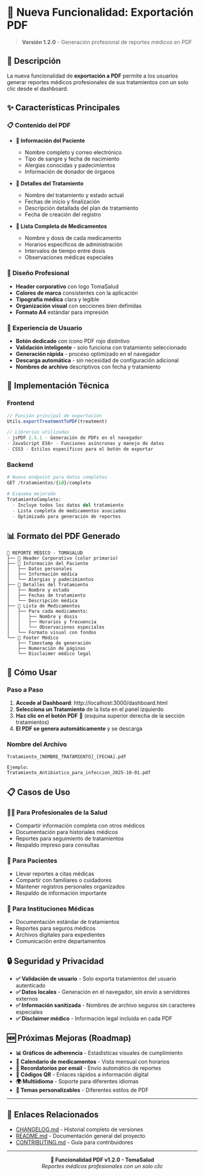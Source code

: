 # 📄 Nueva Funcionalidad: Exportación PDF

> **Versión 1.2.0** - Generación profesional de reportes médicos en PDF

## 🎯 Descripción

La nueva funcionalidad de **exportación a PDF** permite a los usuarios generar reportes médicos profesionales de sus tratamientos con un solo clic desde el dashboard.

## ✨ Características Principales

### 📋 **Contenido del PDF**
- **👤 Información del Paciente**
  - Nombre completo y correo electrónico
  - Tipo de sangre y fecha de nacimiento
  - Alergias conocidas y padecimientos
  - Información de donador de órganos

- **🏥 Detalles del Tratamiento**
  - Nombre del tratamiento y estado actual
  - Fechas de inicio y finalización
  - Descripción detallada del plan de tratamiento
  - Fecha de creación del registro

- **💊 Lista Completa de Medicamentos**
  - Nombre y dosis de cada medicamento
  - Horarios específicos de administración
  - Intervalos de tiempo entre dosis
  - Observaciones médicas especiales

### 🎨 **Diseño Profesional**
- **Header corporativo** con logo TomaSalud
- **Colores de marca** consistentes con la aplicación
- **Tipografía médica** clara y legible
- **Organización visual** con secciones bien definidas
- **Formato A4** estándar para impresión

### 📱 **Experiencia de Usuario**
- **Botón dedicado** con icono PDF rojo distintivo
- **Validación inteligente** - solo funciona con tratamiento seleccionado
- **Generación rápida** - proceso optimizado en el navegador
- **Descarga automática** - sin necesidad de configuración adicional
- **Nombres de archivo** descriptivos con fecha y tratamiento

## 🔧 Implementación Técnica

### **Frontend**
```javascript
// Función principal de exportación
Utils.exportTreatmentToPDF(treatment)

// Librerías utilizadas
- jsPDF 2.5.1 - Generación de PDFs en el navegador
- JavaScript ES6+ - Funciones asíncronas y manejo de datos
- CSS3 - Estilos específicos para el botón de exportar
```

### **Backend**
```python
# Nuevo endpoint para datos completos
GET /tratamientos/{id}/completo

# Esquema mejorado
TratamientoCompleto:
  - Incluye todos los datos del tratamiento
  - Lista completa de medicamentos asociados
  - Optimizado para generación de reportes
```

## 📊 Formato del PDF Generado

```
📄 REPORTE MÉDICO - TOMASALUD
├── 🏥 Header Corporativo (color primario)
├── 👤 Información del Paciente
│   ├── Datos personales
│   ├── Información médica
│   └── Alergias y padecimientos
├── 🏥 Detalles del Tratamiento
│   ├── Nombre y estado
│   ├── Fechas de tratamiento
│   └── Descripción médica
├── 💊 Lista de Medicamentos
│   ├── Para cada medicamento:
│   │   ├── Nombre y dosis
│   │   ├── Horarios y frecuencia
│   │   └── Observaciones especiales
│   └── Formato visual con fondos
└── 📝 Footer Médico
    ├── Timestamp de generación
    ├── Numeración de páginas
    └── Disclaimer médico legal
```

## 🚀 Cómo Usar

### **Paso a Paso**
1. **Accede al Dashboard**: http://localhost:3000/dashboard.html
2. **Selecciona un Tratamiento** de la lista en el panel izquierdo
3. **Haz clic en el botón PDF** 🔴 (esquina superior derecha de la sección tratamientos)
4. **El PDF se genera automáticamente** y se descarga

### **Nombre del Archivo**
```
Tratamiento_[NOMBRE_TRATAMIENTO]_[FECHA].pdf

Ejemplo:
Tratamiento_Antibiotico_para_infeccion_2025-10-01.pdf
```

## 📋 Casos de Uso

### **👨‍⚕️ Para Profesionales de la Salud**
- Compartir información completa con otros médicos
- Documentación para historiales médicos
- Reportes para seguimiento de tratamientos
- Respaldo impreso para consultas

### **👤 Para Pacientes**
- Llevar reportes a citas médicas
- Compartir con familiares o cuidadores
- Mantener registros personales organizados
- Respaldo de información importante

### **🏥 Para Instituciones Médicas**
- Documentación estándar de tratamientos
- Reportes para seguros médicos
- Archivos digitales para expedientes
- Comunicación entre departamentos

## 🔒 Seguridad y Privacidad

- **✅ Validación de usuario** - Solo exporta tratamientos del usuario autenticado
- **✅ Datos locales** - Generación en el navegador, sin envío a servidores externos
- **✅ Información sanitizada** - Nombres de archivo seguros sin caracteres especiales
- **✅ Disclaimer médico** - Información legal incluida en cada PDF

## 🆕 Próximas Mejoras (Roadmap)

- **📊 Gráficos de adherencia** - Estadísticas visuales de cumplimiento
- **📅 Calendario de medicamentos** - Vista mensual con horarios
- **🔔 Recordatorios por email** - Envío automático de reportes
- **📱 Códigos QR** - Enlaces rápidos a información digital
- **🌍 Multiidioma** - Soporte para diferentes idiomas
- **🎨 Temas personalizables** - Diferentes estilos de PDF

---

## 🔗 Enlaces Relacionados

- [CHANGELOG.md](./CHANGELOG.md) - Historial completo de versiones
- [README.md](./README.md) - Documentación general del proyecto
- [CONTRIBUTING.md](./CONTRIBUTING.md) - Guía para contribuidores

---

<div align="center">

**📄 Funcionalidad PDF v1.2.0 - TomaSalud**  
*Reportes médicos profesionales con un solo clic*

</div>